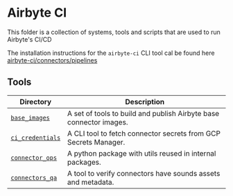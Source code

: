# Airbyte CI

This folder is a collection of systems, tools and scripts that are used to run Airbyte's CI/CD

The installation instructions for the `airbyte-ci` CLI tool cal be found here
[airbyte-ci/connectors/pipelines](connectors/pipelines/README.md)

## Tools

| Directory                                     | Description                                                        |
| --------------------------------------------- | ------------------------------------------------------------------ |
| [`base_images`](connectors/base_images)       | A set of tools to build and publish Airbyte base connector images. |
| [`ci_credentials`](connectors/ci_credentials) | A CLI tool to fetch connector secrets from GCP Secrets Manager.    |
| [`connector_ops`](connectors/connector_ops)   | A python package with utils reused in internal packages.           |
| [`connectors_qa`](connectors/connectors_qa/)  | A tool to verify connectors have sounds assets and metadata.       |
